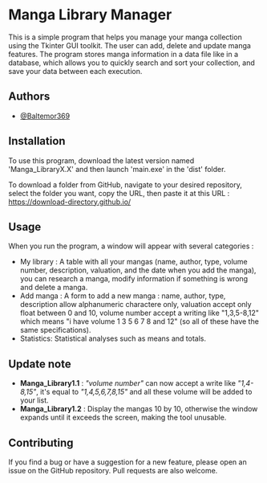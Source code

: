 
# Manga Library Manager

This is a simple program that helps you manage your manga collection using the Tkinter GUI toolkit. The user can add, delete and update manga features. The program stores manga information in a data file like in a database, which allows you to quickly search and sort your collection, and save your data between each execution.
## Authors

- [@Baltemor369](https://www.github.com/Baltemor369)


## Installation

To use this program, download the latest version named 'Manga_LibraryX.X' and then launch 'main.exe' in the 'dist' folder.

To download a folder from GitHub, navigate to your desired repository, select the folder you want, copy the URL, then paste it at this URL : https://download-directory.github.io/

    
## Usage

When you run the program, a window will appear with several categories :
- My library : A table with all your mangas (name, author, type, volume number, description, valuation, and the date when you add the manga), you can research a manga, modify information if something is wrong and delete a manga.
- Add manga : A form to add a new manga : name, author, type, description allow alphanumeric charactere only, valuation accept only float between 0 and 10, volume number accept a writing like "1,3,5-8,12" which means "i have volume 1 3 5 6 7 8 and 12" (so all of these have the same specifications).
- Statistics: Statistical analyses such as means and totals.




## Update note

- __Manga_Library1.1__ : _"volume number"_ can now accept a write like _"1,4-8,15"_, it's equal to _"1,4,5,6,7,8,15"_ and all these volume will be added to your list.
- __Manga_Library1.2__ : Display the mangas 10 by 10, otherwise the window expands until it exceeds the screen, making the tool unusable.
## Contributing

If you find a bug or have a suggestion for a new feature, please open an issue on the GitHub repository. Pull requests are also welcome.

